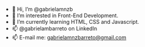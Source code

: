 - 👋 Hi, I’m @gabrielamnzb
- 👀 I’m interested in Front-End Development.
- 🌱 I’m currently learning HTML, CSS and Javascript.
- 📫 @gabrielambarreto on LinkedIn
- 📫 E-mail me: gabrielamnzbarreto@gmail.com

<!---
gabrielamnzb/gabrielamnzb is a ✨ special ✨ repository because its `README.md` (this file) appears on your GitHub profile.
You can click the Preview link to take a look at your changes.
--->
